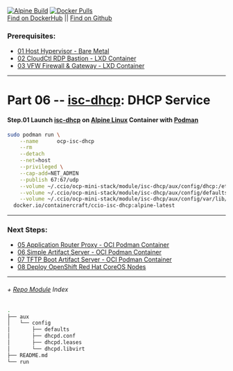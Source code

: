 [![Alpine Build](https://img.shields.io/github/workflow/status/containercraft/ccio-isc-dhcp/DockerHubBuild/alpine?label=Alpine%20Build)](https://github.com/containercraft/ccio-isc-dhcp/actions) [![Docker Pulls](https://img.shields.io/docker/pulls/containercraft/ccio-isc-dhcp?label=DockerHub%20Pulls)](https://hub.docker.com/r/containercraft/ccio-isc-dhcp)<br>
[Find on DockerHub](https://hub.docker.com/r/containercraft/ccio-isc-dhcp) || [Find on Github](https://github.com/containercraft/ccio-isc-dhcp)

### Prerequisites:
  + [01 Host Hypervisor - Bare Metal]
  + [02 CloudCtl RDP Bastion - LXD Container]
  + [03 VFW Firewall & Gateway - LXD Container]
--------------------------------------------------------------------------------
    
# Part 06 -- [isc-dhcp]: DHCP Service
####    Step.01 Launch [isc-dhcp] on [Alpine Linux] Container with [Podman]
```sh
sudo podman run \
    --name      ocp-isc-dhcp                                                                \
    --rm                                                                                    \
    --detach                                                                                \
    --net=host                                                                              \
    --privileged \
    --cap-add=NET_ADMIN                                                                     \
    --publish 67:67/udp                                                                     \
    --volume ~/.ccio/ocp-mini-stack/module/isc-dhcp/aux/config/dhcp:/etc/dhcp/              \
    --volume ~/.ccio/ocp-mini-stack/module/isc-dhcp/aux/config/defaults:/etc/defaults       \
    --volume ~/.ccio/ocp-mini-stack/module/isc-dhcp/aux/config/var/lib/dhcp/:/var/lib/dhcp/ \
  docker.io/containercraft/ccio-isc-dhcp:alpine-latest
```
    
    
---------------------------------------------------------------------------------
    
### Next Steps:
  + [05 Application Router Proxy - OCI Podman Container]
  + [06 Simple Artifact Server - OCI Podman Container]
  + [07 TFTP Boot Artifact Server - OCI Podman Container]
  + [08 Deploy OpenShift Red Hat CoreOS Nodes]
    
---------------------------------------------------------------------------------
    
######  + [Repo Module] Index
```sh 
.
├── aux
│   └── config
│       ├── defaults
│       ├── dhcpd.conf
│       ├── dhcpd.leases
│       └── dhcpd.libvirt
├── README.md
└── run
```

<!-- Markdown link & img dfn's -->
[Repo Module]:/module/isc-dhcp
[alpine linux]: https://alpinelinux.org/
[isc-dhcp]: http://www.thekelleys.org.uk/isc-dhcp/doc.html
[podman]: https://podman.io
[01 Host Hypervisor				- Bare Metal]:/01_HostSetup.md
[02 CloudCtl RDP Bastion		- LXD Container]:/02_CloudCTL.md
[03 VFW Firewall & Gateway		- LXD Container]:/03_Gateway.md
[04 DNS & DHCP Service			- OCI Podman Container]:/04_Dnsmasq.md
[05 Application Router Proxy	- OCI Podman Container]:/05_HAProxy.md
[06 Simple Artifact Server		- OCI Podman Container]:/06_Nginx.md
[07 TFTP Boot Artifact Server	- OCI Podman Container]:/07_Tftpd.md
[08 Deploy OpenShift Red Hat CoreOS Nodes]:/08_DeployNodes.md
